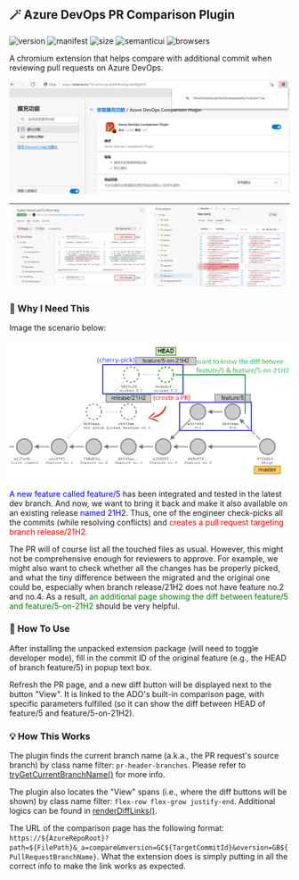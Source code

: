 
## 🪄 Azure DevOps PR Comparison Plugin

![version](https://img.shields.io/badge/version-1.0.0-blue.svg)
![manifest](https://img.shields.io/badge/manifest-extension%20V3-green.svg)
![size](https://img.shields.io/badge/size-1.4%20MB-brightgreen.svg)
![semanticui](https://img.shields.io/badge/semantic%20ui-2.3.1-pink.svg)
![browsers](https://img.shields.io/badge/browsers-chrome%20edge%20%28chromium%29-yellow.svg)

A chromium extension that helps compare with additional commit when reviewing pull requests on Azure DevOps.

<img src="/imgs/detail.png?raw=true">

| <img src="/imgs/sample.png?raw=true"> | <img src="/imgs/diff.png?raw=true"> |
| :-: | :-: |


### 💭 Why I Need This

Image the scenario below:

<img src="/imgs/scenario.png?raw=true">

<span style="color:blue">A new feature called feature/5</span> has been integrated and tested in the latest dev branch. And now, we want to bring it back and make it also available on an existing release <span style="color:blue">named 21H2</span>. Thus, one of the engineer check-picks all the commits (while resolving conflicts) and <span style="color:red">creates a pull request targeting branch release/21H2.</span>

The PR will of course list all the touched files as usual. However, this might not be comprehensive enough for reviewers to approve. For example, we might also want to check whether all the changes has be properly picked, and what the tiny difference between the migrated and the original one could be, especially when branch release/21H2 does not have feature no.2 and no.4. As a result, <span style="color:green">an additional page showing the diff between feature/5 and feature/5-on-21H2</span> should be very helpful.


### 🔧 How To Use

After installing the unpacked extension package (will need to toggle developer mode), fill in the commit ID of the original feature (e.g., the HEAD of branch feature/5) in popup text box.

Refresh the PR page, and a new diff button will be displayed next to the button "View". It is linked to the ADO's built-in comparison page, with specific parameters fulfilled (so it can show the diff between HEAD of feature/5 and feature/5-on-21H2).


### 💡 How This Works

The plugin finds the current branch name (a.k.a., the PR request's source branch) by class name filter: `pr-header-branches`. Please refer to [tryGetCurrentBranchName()](https://github.com/der3318/extension-adoprcmp/blob/c73a9ada1690ef3d41e5c9fdbbf34168335411e0/content.js#L9) for more info.

The plugin also locates the "View" spans (i.e., where the diff buttons will be shown) by class name filter: `flex-row flex-grow justify-end`. Additional logics can be found in [renderDiffLinks()](https://github.com/der3318/extension-adoprcmp/blob/c73a9ada1690ef3d41e5c9fdbbf34168335411e0/content.js#L60).

The URL of the comparison page has the following format: `https://${AzureRepoRoot}?path=${FilePath}&_a=compare&mversion=GC${TargetCommitId}&oversion=GB${PullRequestBranchName}`. What the extension does is simply putting in all the correct info to make the link works as expected.
